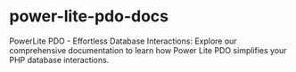 # power-lite-pdo-docs

PowerLite PDO - Effortless Database Interactions: Explore our comprehensive documentation to learn how Power Lite PDO simplifies your PHP database interactions.
